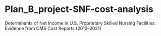 # Plan_B_project-SNF-cost-analysis
Determinants of Net Income in U.S. Proprietary Skilled Nursing Facilities: Evidence from CMS Cost Reports (2012–2021)
